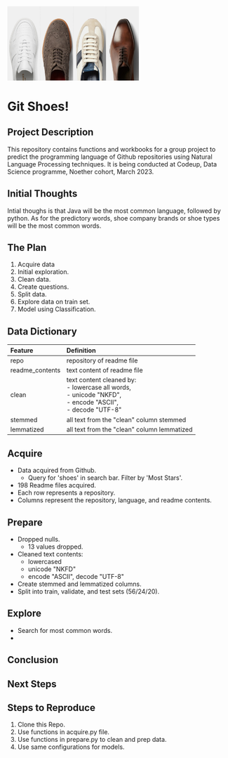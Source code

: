 <img
  src="shoes.jpeg"
  alt="Alt text"
  title="Optional title"
  style="display: inline-block; margin: 0 auto; max-width: 300px">


# Git Shoes!


## Project Description
This repository contains functions and workbooks for a group project to predict the programming language of Github repositories using Natural Language Processing techniques. It is being conducted at Codeup, Data Science programme, Noether cohort, March 2023.


## Initial Thoughts
Intial thoughs is that Java will be the most common language, followed by python. As for the predictory words, shoe company brands or shoe types will be the most common words.

## The Plan
1. Acquire data
2. Initial exploration.
3. Clean data.
4. Create questions.
5. Split data.
6. Explore data on train set.
7. Model using Classification.


## Data Dictionary
| Feature | Definition |
| :-- | :-- |
| repo | repository of readme file |
| readme_contents | text content of readme file |
| clean | text content cleaned by: <br> - lowercase all words,<br> - unicode "NKFD",<br> - encode "ASCII", <br> - decode "UTF-8" |
| stemmed | all text from the "clean" column stemmed | 
| lemmatized |  all text from the "clean" column lemmatized |


## Acquire
- Data acquired from Github.
  - Query for 'shoes' in search bar. Filter by 'Most Stars'.
- 198 Readme files acquired.
- Each row represents a repository.
- Columns represent the repository, language, and readme contents.


## Prepare
- Dropped nulls. 
  - 13 values dropped.
- Cleaned text contents:
  - lowercased
  - unicode "NKFD"
  - encode "ASCII", decode "UTF-8"
- Create stemmed and lemmatized columns.
- Split into train, validate, and test sets (56/24/20).


## Explore
- Search for most common words.
- 

## Conclusion


## Next Steps


## Steps to Reproduce
1. Clone this Repo.
2. Use functions in acquire.py file.
3. Use functions in prepare.py to clean and prep data.
4. Use same configurations for models.
